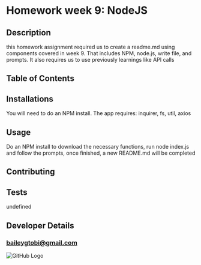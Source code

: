 
# Homework week 9: NodeJS

## Description

this homework assignment required us to create a readme.md using components covered in week 9. That includes NPM, node.js, write file, and prompts. It also requires us to use previously learnings like API calls

## Table of Contents


## Installations

You will need to do an NPM install. The app requires: inquirer, fs, util, axios

## Usage

Do an NPM install to download the necessary functions, run node index.js and follow the prompts, once finished, a new README.md will be completed

## Contributing



## Tests

undefined

## Developer Details
### baileygtobi@gmail.com
![GitHub Logo](https://avatars3.githubusercontent.com/u/58495589?v=4)
